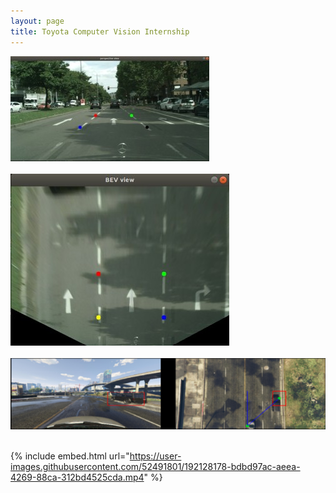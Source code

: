 ```yaml
---
layout: page
title: Toyota Computer Vision Internship
---
```


![IPM1_photo](/assets/IPM_1.jpg) <br /> <br />
![IPM2_photo](/assets/IPMapping_2.jpg) <br /> <br />
![mapping_photo](/assets/top_map_2.png) <br /> <br />

{% include embed.html url="https://user-images.githubusercontent.com/52491801/192128178-bdbd97ac-aeea-4269-88ca-312bd4525cda.mp4" %}


